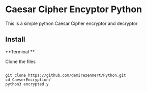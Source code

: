 #  Caesar Cipher Encyptor Python


This is a simple python Caesar Cipher encryptor and decryptor

## Install

**Terminal **

Clone the files
```

git clone https://github.com/demirezenmert/Python.git
cd CaeserEncryption/
python3 encrypted.y

```
